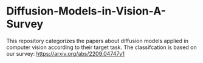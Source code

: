 # Diffusion-Models-in-Vision-A-Survey
This repository categorizes the papers about diffusion models applied in computer vision according to their target task. The classifcation is based on our survey: https://arxiv.org/abs/2209.04747v1
